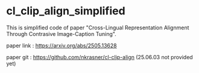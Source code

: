 # cl_clip_align_simplified

This is simplified code of paper "Cross-Lingual Representation Alignment Through Contrasive Image-Caption Tuning".

paper link : https://arxiv.org/abs/2505.13628

paper git : https://github.com/nkrasner/cl-clip-align (25.06.03 not provided yet)
